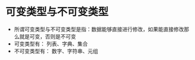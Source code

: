# 可变类型与不可变类型

* 所谓可变类型与不可变类型是指：数据能够直接进行修改，如果能直接修改那么就是可变，否则是不可变
* 可变类型有： 列表、字典、集合
* 不可变类型有： 数字、字符串、元组

